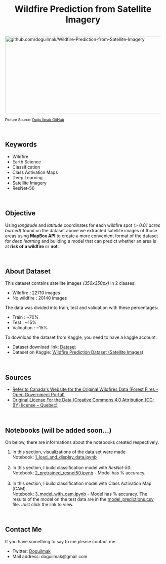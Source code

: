 <h1 align=center >Wildfire Prediction from Satellite Imagery</h1>  

<br>  

<img  src="https://raw.githubusercontent.com/doguilmak/Wildfire-Prediction-from-Satellite-Imagery/main/assets/wildfire_canada.png" width=1000  height=250 alt="github.com/doguilmak/Wildfire-Prediction-from-Satellite-Imagery"/>

<small>Picture Source: <a href="https://github.com/doguilmak/Wildfire-Prediction-from-Satellite-Imagery">Doğu İlmak GitHub</a></small>

<br> 

<h2>Keywords</h2>
<ul>
  <li>Wildfire</li>
  <li>Earth Science</li>
  <li>Classification</li>
  <li>Class Activation Maps</li>
  <li>Deep Learning</li>
  <li>Satellite Imagery</li>
  <li>ResNet-50</li>
</ul>

<br>

<h2>Objective</h2>  

<p>Using <i>longitude</i> and <i>latitude</i> coordinates for each wildfire spot <i>(> 0.01 acres burned)</i> found on the dataset above we extracted satellite images of those areas using <b>MapBox API</b> to create a more convenient format of the dataset for <i>deep learning</i> and building a model that can predict whether an area is at <b>risk of a wildfire</b> or <b>not</b>.</p>

<br> 

<h2>About Dataset</h2> 

<p>This dataset contains satellite images <i>(350x350px)</i> in 2 classes:</p> 

<ul>
	<li>Wildfire : 22710 images</li>
	<li>No wildfire : 20140 images</li>
</ul>  

<p>The data was divided into train, test and validation with these percentages:</p>

<ul>
	<li>Train : ~70%</li>
	<li>Test : ~15%</li>
	<li>Validation : ~15%</li>
</ul>  

<p>To download the dataset from Kaggle, you need to have a kaggle account.</p>

<ul>
	<li>Dataset download link: <a  href='https://www.kaggle.com/datasets/abdelghaniaaba/wildfire-prediction-dataset/download?datasetVersionNumber=1'>Dataset</a></li>
	<li>Dataset on Kaggle: <a  href='https://www.kaggle.com/datasets/abdelghaniaaba/wildfire-prediction-dataset'>Wildfire Prediction Dataset (Satellite Images)</a></li>
</ul>

<br>

<h2>Sources</h2>

<ul>
	<li><a href='https://open.canada.ca/data/en/dataset/9d8f219c-4df0-4481-926f-8a2a532ca003'>Refer to Canada's Website for the Original Wildfires Data (Forest Fires - Open Government Portal)</a></li>
	<li><a href='https://www.donneesquebec.ca/fr/licence/'>Original License For the Data (Creative Commons 4.0 Attribution (CC-BY) license – Quebec)</a></li>
</ul>

<br>

<h2>Notebooks (will be added soon...)</h2>

On below, there are informations about the notebooks created respectively.

<ol>
	<li>In this section, visualizations of the data set were made. <br> Notebook: <a href=''>1_load_and_display_data.ipynb</a></li> <br>
	<li>In this section, I build classification model with <i>ResNet-50</i>. <br> Notebook: <a href=''>2_pretrained_resnet50.ipynb</a> - Model has % accuracy.</li> <br>
	<li>In this section, I build classification model with Class Activation Map (CAM). <br> Notebook: <a href=''>3_model_with_cam.ipynb</a> - Model has % accuracy. The results of the model on the test data are in the <a href="">model_predictions.csv</a> file. Just click the link to view.</p></li>
</ol>

<br>

<h2>Contact Me</h2>

<p>If you have something to say to me please contact me:</p>

<ul>
	 <li>Twitter: <a href="https://twitter.com/Doguilmak">Doguilmak</a></li>
	 <li>Mail address: doguilmak@gmail.com</li>
</ul>
